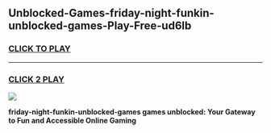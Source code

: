 
## Unblocked-Games-friday-night-funkin-unblocked-games-Play-Free-ud6lb
<h3>
<a href="https://premium76.site?title=friday-night-funkin-unblocked-games&ref=24M">CLICK TO PLAY</a></h3>
<hr>

<h3>
<a href="https://premium76.site?title=friday-night-funkin-unblocked-games&ref=24M">CLICK 2 PLAY</a>
  
</h3>

<a href="https://premium76.site?title=friday-night-funkin-unblocked-games&ref=24M"><img src="https://clearcache.store/games.png"></a>


**friday-night-funkin-unblocked-games games unblocked: Your Gateway to Fun and Accessible Online Gaming**
